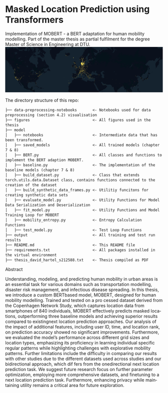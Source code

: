 # Masked Location Prediction using Transformers
Implementation of MOBERT - a BERT adaptation for human mobility modelling.
Part of the master thesis as partial fulfilment for the degree Master of Science in Engineering at DTU.
![cover map](figures/raw_data_world_map_cut.png)


The directory structure of this repo:

```
├── data-preprocessing-notebooks       <- Notebooks used for data preprocessing (section 4.2) visualisation 
├── figures                            <- All figures used in the thesis
├── model
│   ├── notebooks                      <- Intermediate data that has been transformed.
│   ├── saved_models                   <- All trained models (chapter 7 & 8)
│   ├── BERT.py                        <- All classes and functions to implement the BERT adaption MOBERT. 
│   ├── baseline.py                    <- The implementation of the baseline models (chapter 7 & 8)
│   ├── build_dataset.py               <- Class that extends torch.utils.data.Dataset class, contains functions connected to the creation of the dataset
│   ├── build_synthetic_data_frames.py <- Utilitiy funcitons for creating synthetic data sets
│   ├── evaluate_model.py              <- Utility Functions for Model Data Serialization and Deserialization
│   ├── fit_model.py                   <- Utility Functions and Model Training Loop for MOBERT
│   ├── mobility_entropy.py            <- Entropy Calculation Functions 
│   ├── test_model.py                  <- Test Loop Functions
├── output                             <- All training and test run results
├── README.md                          <- This README file
├── requirements.txt                   <- All packages installed in the virtual environment
├── thesis_david_hartel_s212588.txt    <- Thesis compiled as PDF

```

Abstract

Understanding, modeling, and predicting human mobility in urban areas is an essential task for various domains such as transportation modelling, disaster risk management, and infectious disease spreading. In this thesis, we introduce a custom BERT­based model, MOBERT, designed for human mobility modelling. Trained and tested on a pro­ cessed dataset derived from the Copenhagen Network Study, which captures location data from smartphones of 840 individuals, MOBERT effectively predicts masked loca­ tions, outperforming three baseline models and achieving superior results compared to existing­next location prediction approaches. Our analysis of the impact of additional features, including user ID, time, and location rank, on prediction accuracy showed no significant improvements. Furthermore, we evaluated the model’s performance across different grid sizes and location types, emphasizing its proficiency in learning individual­ specific regular patterns while highlighting challenges with explorative mobility patterns. Further limitations include the difficulty in comparing our results with other studies due to the different datasets used across studies and our bidirectional approach, which dif­ fers from the one­directional next location prediction task. We suggest future research focus on further parameter optimization, employing more comprehensive datasets, and fine­tuning to a next location prediction task. Furthermore, enhancing privacy while main­ taining utility remains a critical area for future exploration.



